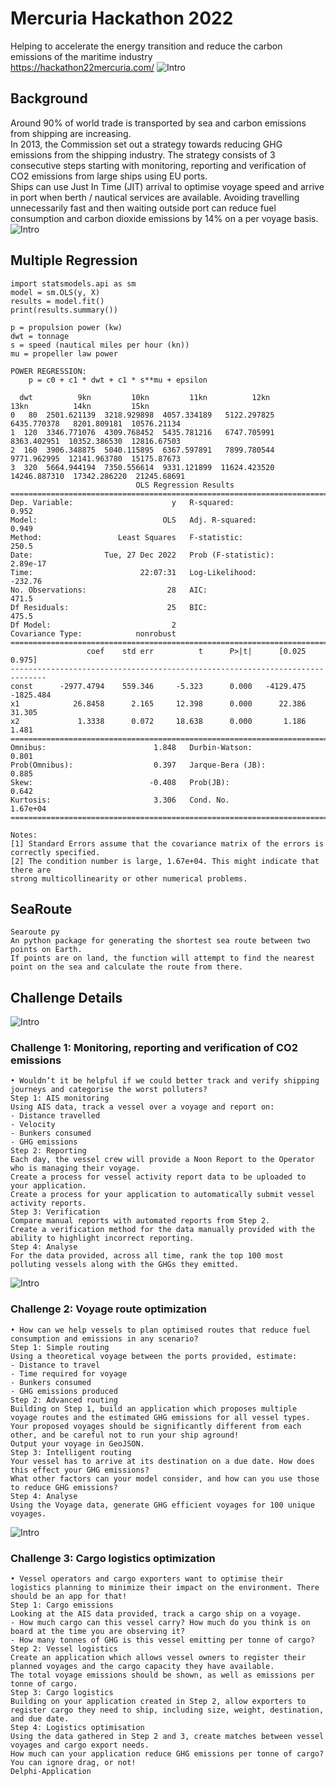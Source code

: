 # Mercuria Hackathon 2022
Helping to accelerate the energy transition and reduce the carbon emissions of the maritime industry\
https://hackathon22mercuria.com/ 
![Intro](Photo/Intro.png)

## Background
Around 90% of world trade is transported by sea and carbon emissions from shipping are increasing.\
In 2013, the Commission set out a strategy towards reducing GHG emissions from the shipping industry. The strategy consists of 3 consecutive steps starting with monitoring, reporting and verification of CO2 emissions from large ships using EU ports.\
Ships can use Just In Time (JIT) arrival to optimise voyage speed and arrive in port when berth / nautical services are available. Avoiding travelling unnecessarily fast and then waiting outside port can reduce fuel consumption and carbon dioxide emissions by 14% on a per voyage basis.
![Intro](Photo/Intro_Sea.png)

## Multiple Regression 
```
import statsmodels.api as sm
model = sm.OLS(y, X)
results = model.fit()
print(results.summary())
```
```
p = propulsion power (kw)
dwt = tonnage
s = speed (nautical miles per hour (kn))
mu = propeller law power

POWER REGRESSION:
    p = c0 + c1 * dwt + c1 * s**mu + epsilon

  dwt          9kn         10kn         11kn          12kn          13kn          14kn         15kn
0   80  2501.621139  3218.929898  4057.334189   5122.297825   6435.770378   8201.809181  10576.21134
1  120  3346.771076  4309.768452  5435.781216   6747.705991   8363.402951  10352.386530  12816.67503
2  160  3906.348875  5040.115895  6367.597891   7899.780544   9771.962995  12141.963780  15175.87673
3  320  5664.944194  7350.556614  9331.121899  11624.423520  14246.887310  17342.286220  21245.68691
                            OLS Regression Results                            
==============================================================================
Dep. Variable:                      y   R-squared:                       0.952
Model:                            OLS   Adj. R-squared:                  0.949
Method:                 Least Squares   F-statistic:                     250.5
Date:                Tue, 27 Dec 2022   Prob (F-statistic):           2.89e-17
Time:                        22:07:31   Log-Likelihood:                -232.76
No. Observations:                  28   AIC:                             471.5
Df Residuals:                      25   BIC:                             475.5
Df Model:                           2                                         
Covariance Type:            nonrobust                                         
==============================================================================
                 coef    std err          t      P>|t|      [0.025      0.975]
------------------------------------------------------------------------------
const      -2977.4794    559.346     -5.323      0.000   -4129.475   -1825.484
x1            26.8458      2.165     12.398      0.000      22.386      31.305
x2             1.3338      0.072     18.638      0.000       1.186       1.481
==============================================================================
Omnibus:                        1.848   Durbin-Watson:                   0.801
Prob(Omnibus):                  0.397   Jarque-Bera (JB):                0.885
Skew:                          -0.408   Prob(JB):                        0.642
Kurtosis:                       3.306   Cond. No.                     1.67e+04
==============================================================================

Notes:
[1] Standard Errors assume that the covariance matrix of the errors is correctly specified.
[2] The condition number is large, 1.67e+04. This might indicate that there are
strong multicollinearity or other numerical problems.
```
## SeaRoute
```
Searoute py
An python package for generating the shortest sea route between two points on Earth.
If points are on land, the function will attempt to find the nearest point on the sea and calculate the route from there.
```

## Challenge Details
![Intro](Photo/Intro_Ch.png)
### Challenge 1: Monitoring, reporting and verification of CO2 emissions
```
• Wouldn’t it be helpful if we could better track and verify shipping journeys and categorise the worst polluters?
Step 1: AIS monitoring
Using AIS data, track a vessel over a voyage and report on:
- Distance travelled
- Velocity
- Bunkers consumed
- GHG emissions
Step 2: Reporting
Each day, the vessel crew will provide a Noon Report to the Operator who is managing their voyage.
Create a process for vessel activity report data to be uploaded to your application.
Create a process for your application to automatically submit vessel activity reports.
Step 3: Verification
Compare manual reports with automated reports from Step 2.
Create a verification method for the data manually provided with the ability to highlight incorrect reporting.
Step 4: Analyse
For the data provided, across all time, rank the top 100 most polluting vessels along with the GHGs they emitted.
```
![Intro](Photo/Compare_Report.png)

### Challenge 2: Voyage route optimization
```
• How can we help vessels to plan optimised routes that reduce fuel consumption and emissions in any scenario?
Step 1: Simple routing
Using a theoretical voyage between the ports provided, estimate:
- Distance to travel
- Time required for voyage
- Bunkers consumed
- GHG emissions produced
Step 2: Advanced routing
Building on Step 1, build an application which proposes multiple voyage routes and the estimated GHG emissions for all vessel types.
Your proposed voyages should be significantly different from each other, and be careful not to run your ship aground!
Output your voyage in GeoJSON.
Step 3: Intelligent routing
Your vessel has to arrive at its destination on a due date. How does this effect your GHG emissions?
What other factors can your model consider, and how can you use those to reduce GHG emissions?
Step 4: Analyse
Using the Voyage data, generate GHG efficient voyages for 100 unique voyages.
```
![Intro](Photo/Map.png)
### Challenge 3: Cargo logistics optimization
```
• Vessel operators and cargo exporters want to optimise their logistics planning to minimize their impact on the environment. There should be an app for that!
Step 1: Cargo emissions
Looking at the AIS data provided, track a cargo ship on a voyage.
- How much cargo can this vessel carry? How much do you think is on board at the time you are observing it?
- How many tonnes of GHG is this vessel emitting per tonne of cargo?
Step 2: Vessel logistics
Create an application which allows vessel owners to register their planned voyages and the cargo capacity they have available.
The total voyage emissions should be shown, as well as emissions per tonne of cargo.
Step 3: Cargo logistics
Building on your application created in Step 2, allow exporters to register cargo they need to ship, including size, weight, destination, and due date.
Step 4: Logistics optimisation
Using the data gathered in Step 2 and 3, create matches between vessel voyages and cargo export needs.
How much can your application reduce GHG emissions per tonne of cargo?
You can ignore drag, or not!
Delphi-Application
```


